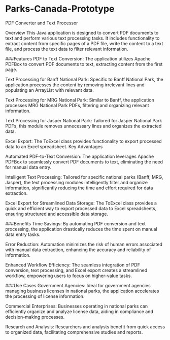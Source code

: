# Parks-Canada-Prototype

PDF Converter and Text Processor

Overview
This Java application is designed to convert PDF documents to text and perform various text processing tasks. It includes functionality to extract content from specific pages of a PDF file, write the content to a text file, and process the text data to filter relevant information.

###Features
PDF to Text Conversion: The application utilizes Apache PDFBox to convert PDF documents to text, extracting content from the first page.

Text Processing for Banff National Park: Specific to Banff National Park, the application processes the content by removing irrelevant lines and populating an ArrayList with relevant data.

Text Processing for MRG National Park: Similar to Banff, the application processes MRG National Park PDFs, filtering and organizing relevant information.

Text Processing for Jasper National Park: Tailored for Jasper National Park PDFs, this module removes unnecessary lines and organizes the extracted data.

Excel Export: The ToExcel class provides functionality to export processed data to an Excel spreadsheet.
Key Advantages

Automated PDF-to-Text Conversion: The application leverages Apache PDFBox to seamlessly convert PDF documents to text, eliminating the need for manual data entry.

Intelligent Text Processing: Tailored for specific national parks (Banff, MRG, Jasper), the text processing modules intelligently filter and organize information, significantly reducing the time and effort required for data extraction.

Excel Export for Streamlined Data Storage: The ToExcel class provides a quick and efficient way to export processed data to Excel spreadsheets, ensuring structured and accessible data storage.

###Benefits
Time Savings: By automating PDF conversion and text processing, the application drastically reduces the time spent on manual data entry tasks.

Error Reduction: Automation minimizes the risk of human errors associated with manual data extraction, enhancing the accuracy and reliability of information.

Enhanced Workflow Efficiency: The seamless integration of PDF conversion, text processing, and Excel export creates a streamlined workflow, empowering users to focus on higher-value tasks.

###Use Cases
Government Agencies: Ideal for government agencies managing business licenses in national parks, the application accelerates the processing of license information.

Commercial Enterprises: Businesses operating in national parks can efficiently organize and analyze license data, aiding in compliance and decision-making processes.

Research and Analysis: Researchers and analysts benefit from quick access to organized data, facilitating comprehensive studies and reports.
